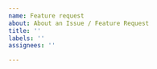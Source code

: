 ```yaml
---
name: Feature request
about: About an Issue / Feature Request
title: ''
labels: ''
assignees: ''

---
```




